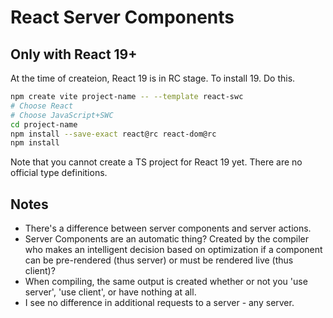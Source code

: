 # React Server Components

## Only with React 19+
At the time of createion, React 19 is in RC stage. To install 19. Do this.
```bash
npm create vite project-name -- --template react-swc
# Choose React
# Choose JavaScript+SWC
cd project-name
npm install --save-exact react@rc react-dom@rc
npm install 
```
Note that you cannot create a TS project for React 19 yet. There are no official type definitions.

## Notes
- There's a difference between server components and server actions.
- Server Components are an automatic thing? Created by the compiler who makes an intelligent decision based on optimization if a component can be pre-rendered (thus server) or must be rendered live (thus client)?
- When compiling, the same output is created whether or not you 'use server', 'use client', or have nothing at all.
- I see no difference in additional requests to a server - any server.
